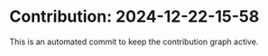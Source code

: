 # Contribution: 2024-12-22-15-58
This is an automated commit to keep the contribution graph active.
